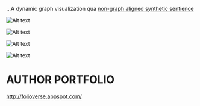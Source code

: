 ...A dynamic graph visualization qua [non-graph aligned synthetic sentience](https://github.com/JordanMicahBennett/SYNTHETIC-SENTIENCE/)


![Alt text](https://raw.githubusercontent.com/JordanMicahBennett/SYNTHETIC-SENTIENCE/master/source-code/data/miscellaneous/____java_fx_8_netbeans_xor_gradient_descent_visualization/source-code/data/images/captures/0.png "default page")

![Alt text](https://raw.githubusercontent.com/JordanMicahBennett/SYNTHETIC-SENTIENCE/master/source-code/data/miscellaneous/____java_fx_8_netbeans_xor_gradient_descent_visualization/source-code/data/images/captures/1.png "default page")

![Alt text](https://raw.githubusercontent.com/JordanMicahBennett/SYNTHETIC-SENTIENCE/master/source-code/data/miscellaneous/____java_fx_8_netbeans_xor_gradient_descent_visualization/source-code/data/images/captures/2.png "default page")

![Alt text](https://raw.githubusercontent.com/JordanMicahBennett/SYNTHETIC-SENTIENCE/master/source-code/data/miscellaneous/____java_fx_8_netbeans_xor_gradient_descent_visualization/source-code/data/images/captures/3.png "default page")



AUTHOR PORTFOLIO
============================================
http://folioverse.appspot.com/
